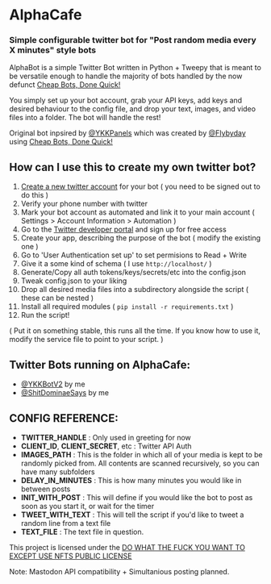 # AlphaCafe
### Simple configurable twitter bot for "Post random media every X minutes" style bots
AlphaBot is a simple Twitter Bot written in Python + Tweepy that is meant to be versatile enough to handle the majority of bots handled by the now defunct [Cheap Bots, Done Quick!](https://cheapbotsdonequick.com/)

You simply set up your bot account, grab your API keys, add keys and desired behaviour to the config file, and drop your text, images, and video files into a folder. The bot will handle the rest! 

Original bot inpsired by [@YKKPanels](https://twitter.com/YkkPanels) which was created by [@FIybyday](https://twitter.com/FIybyday) using [Cheap Bots, Done Quick!](https://cheapbotsdonequick.com/)

## How can I use this to create my own twitter bot?
1. [Create a new twitter account](https://twitter.com/i/flow/signup) for your bot ( you need to be signed out to do this )
2. Verify your phone number with twitter
3. Mark your bot account as automated and link it to your main account ( Settings > Account Information > Automation )
4. Go to the [Twitter developer portal](https://developer.twitter.com/) and sign up for free access
5. Create your app, describing the purpose of the bot ( modify the existing one )
6. Go to 'User Authentication set up' to set permisions to Read + Write
7. Give it a some kind of schema ( I use `http://localhost/` )
8. Generate/Copy all auth tokens/keys/secrets/etc into the config.json
9. Tweak config.json to your liking
10. Drop all desired media files into a subdirectory alongside the script ( these can be nested )
11. Install all required modules ( `pip install -r requirements.txt` )
12. Run the script! 

( Put it on something stable, this runs all the time. If you know how to use it, modify the service file to point to your script. )

## Twitter Bots running on AlphaCafe:
 - [@YKKBotV2](https://twitter.com/YKKBotV2) by me
 - [@ShitDominaeSays](https://twitter.com/ShitDominaeSays) by me
 
 ## CONFIG REFERENCE:
 - **TWITTER_HANDLE** : Only used in greeting for now
 - **CLIENT_ID**, **CLIENT_SECRET**, etc : Twitter API Auth
 - **IMAGES_PATH** : This is the folder in which all of your media is kept to be randomly picked from. All contents are scanned recursively, so you can have many subfolders
 - **DELAY_IN_MINUTES** : This is how many minutes you would like in between posts
 - **INIT_WITH_POST** : This will define if you would like the bot to post as soon as you start it, or wait for the timer
 - **TWEET_WITH_TEXT** : This will tell the script if you'd like to tweet a random line from a text file
 - **TEXT_FILE** : The text file in question.

This project is licensed under the [DO WHAT THE FUCK YOU WANT TO EXCEPT USE NFTS PUBLIC LICENSE](https://github.com/robinuniverse/WTFNONPL)

Note: Mastodon API compatibility + Simultanious posting planned.
